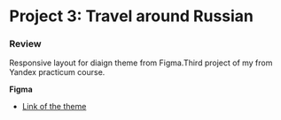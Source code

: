 # Project 3: Travel around Russian

### Review
Responsive layout for diaign theme from Figma.Third project of my from Yandex practicum course.



**Figma**

* [Link of the theme](https://www.figma.com/file/OyRWEjU6wBwRe1hapzQoLx/Sprint-3%3A-Russia-%2F-desktop-%2B-mobile?node-id=28503%3A0)


